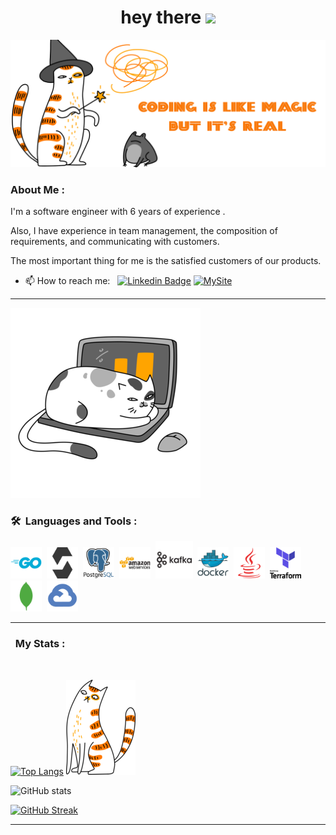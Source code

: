

<h1 align="center">hey there <img src="https://media.giphy.com/media/hvRJCLFzcasrR4ia7z/giphy.gif" width="30px"></h1>

<p align="center"><img src="https://github.com/sansaian/sansaian/blob/master/main.png" /></p>

### About Me :

I'm a software engineer with 6 years of experience . 

Also, I have experience in team management, the composition of requirements, and communicating with customers. 

The most important thing for me is the satisfied customers of our products.

<!-- - 🔭 I’m working as a Software Engineer and contributing to frontend and backend for building web applications.
- 🌱 Exploring Technical Content Writing.
- ⚡ In my free time I solve problems on GeeksforGeeks and read tech articles. -->
- 📫 How to reach me: &nbsp; [![Linkedin Badge](https://img.shields.io/badge/-sansaian-blue?style=flat&logo=Linkedin&logoColor=white)](https://www.linkedin.com/in/maxim-shalavin)
[![MySite ](https://img.shields.io/badge/My%20Site-sansaian-brightgreen)](https://sansaian.github.io/about-me/)


---

![image](https://github.com/sansaian/sansaian/blob/master/remote-work.png)
### 🛠 &nbsp;Languages and Tools :

<p>
<img src="https://github.com/devicons/devicon/blob/master/icons/go/go-original-wordmark.svg" title="Go" alt="Go" width="50" height="50"/>&nbsp;
<img src="https://github.com/devicons/devicon/blob/master/icons/solidity/solidity-plain.svg" title="Solidity" alt="Solidity" width="50" height="50"/>&nbsp;
<img src="https://github.com/devicons/devicon/blob/master/icons/postgresql/postgresql-original-wordmark.svg" title="Postgresql" alt="Postgresql" width="50" height="50"/>&nbsp;
<img src="https://github.com/devicons/devicon/blob/master/icons/amazonwebservices/amazonwebservices-original-wordmark.svg" title="AWS" alt="AWS" width="50" height="50"/>&nbsp;
<img src="https://github.com/devicons/devicon/blob/master/icons/apachekafka/apachekafka-original-wordmark.svg" title="Kafka" alt="Kafka" width="60" height="60"/>&nbsp;
<img src="https://github.com/devicons/devicon/blob/master/icons/docker/docker-original-wordmark.svg" title="Docker" alt="Docker" width="50" height="50"/>&nbsp;
<img src="https://github.com/devicons/devicon/blob/master/icons/java/java-plain.svg"  title="Java" alt="Java" width="50" height="50"/>&nbsp;
<img src="https://github.com/devicons/devicon/blob/master/icons/terraform/terraform-original-wordmark.svg" title="Terraform" alt="Terraform" width="50" height="50"/>&nbsp;
<img src="https://github.com/devicons/devicon/blob/master/icons/mongodb/mongodb-plain.svg" title="Mongodb" alt="Mongodb" width="50" height="50"/>&nbsp;
<img src="https://github.com/devicons/devicon/blob/master/icons/googlecloud/googlecloud-plain.svg" title="GoogleCloud" alt="GoogleCloud" width="50" height="50"/>&nbsp;


---

### &nbsp; My Stats  :
<p align="left"><img src="https://komarev.com/ghpvc/?username=sansaian&style=flat-square&color=blue" alt=""></p>

[![Top Langs](https://github-readme-stats.vercel.app/api/top-langs/?username=sansaian&layout=compact&count_private=true&hide=CSS,SCSS,Dart,HTML&theme=flag-india)](https://github.com/anuraghazra/github-readme-stats) 
![image](https://github.com/sansaian/sansaian/blob/master/purr.png)

![GitHub stats](https://github-readme-stats.vercel.app/api?count_private=true&username=sansaian&show_icons=true&theme=flag-india)

[![GitHub Streak](http://github-readme-streak-stats.herokuapp.com?user=sansaian&hide_border=true&date_format=M%20j%5B%2C%20Y%5D)](https://git.io/streak-stats)

---
